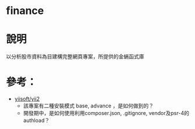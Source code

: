 finance
===

# 說明
以分析股市資料為目建構完整網頁專案，所提供的金螎函式庫

# 參考：
- [yiisoft/yii2](https://github.com/yiisoft/yii2)
  - 該專案有二種安裝模式 base, advance ，是如何做到的？
  - 開發期中，是如何使用利用composer.json, .gitignore, vendor及psr-4的authload？